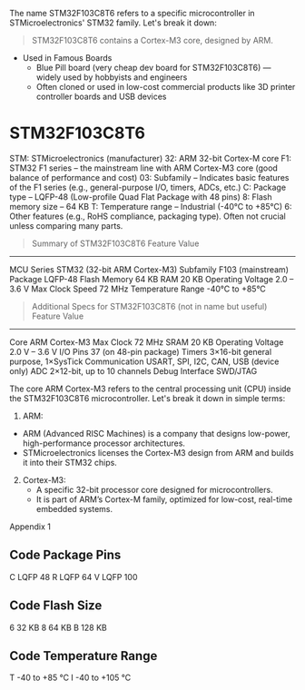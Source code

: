 
The name STM32F103C8T6 refers to a specific microcontroller in STMicroelectronics' STM32 family. 
Let's break it down:

> STM32F103C8T6 contains a Cortex-M3 core, designed by ARM.
- Used in Famous Boards
  - Blue Pill board (very cheap dev board for STM32F103C8T6) — widely used by hobbyists and engineers
  - Often cloned or used in low-cost commercial products like 3D printer controller boards and USB devices

# STM32F103C8T6
STM: STMicroelectronics (manufacturer)
32:  ARM 32-bit Cortex-M core
F1:  STM32 F1 series – the mainstream line with ARM Cortex-M3 core (good balance of performance and cost)
03:  Subfamily – Indicates basic features of the F1 series (e.g., general-purpose I/O, timers, ADCs, etc.)
C:   Package type – LQFP-48 (Low-profile Quad Flat Package with 48 pins)
8:   Flash memory size – 64 KB
T:   Temperature range – Industrial (-40°C to +85°C)
6:   Other features (e.g., RoHS compliance, packaging type). Often not crucial unless comparing many parts.


> Summary of STM32F103C8T6
Feature	                   Value
-----------------------------------
MCU Series	               STM32 (32-bit ARM Cortex-M3)
Subfamily	               F103 (mainstream)
Package	                   LQFP-48
Flash Memory	           64 KB
RAM	                       20 KB
Operating Voltage	       2.0 – 3.6 V
Max Clock Speed	           72 MHz
Temperature Range	       -40°C to +85°C


> Additional Specs for STM32F103C8T6 (not in name but useful)
Feature	                    Value
------------------------------------------------------------
Core	                    ARM Cortex-M3
Max Clock	                72 MHz
SRAM	                    20 KB
Operating Voltage	        2.0 V – 3.6 V
I/O Pins	                37 (on 48-pin package)
Timers	                    3×16-bit general purpose, 1×SysTick
Communication	            USART, SPI, I2C, CAN, USB (device only)
ADC	                        2×12-bit, up to 10 channels
Debug Interface	            SWD/JTAG


The core ARM Cortex-M3 refers to the central processing unit (CPU) inside the STM32F103C8T6 microcontroller. 
Let's break it down in simple terms:
1. ARM:
  - ARM (Advanced RISC Machines) is a company that designs low-power, high-performance processor architectures.
  - STMicroelectronics licenses the Cortex-M3 design from ARM and builds it into their STM32 chips.

2. Cortex-M3:
   - A specific 32-bit processor core designed for microcontrollers.
   - It is part of ARM’s Cortex-M family, optimized for low-cost, real-time embedded systems.






















Appendix 1

Code	Package	   Pins
-------------------------
C	    LQFP	   48
R	    LQFP	   64
V	    LQFP	  100

Code	Flash      Size
------------------------
6	     32         KB
8	     64         KB
B	    128         KB

Code	Temperature Range
---------------------------
T	     -40 to +85 °C
I	     -40 to +105 °C

